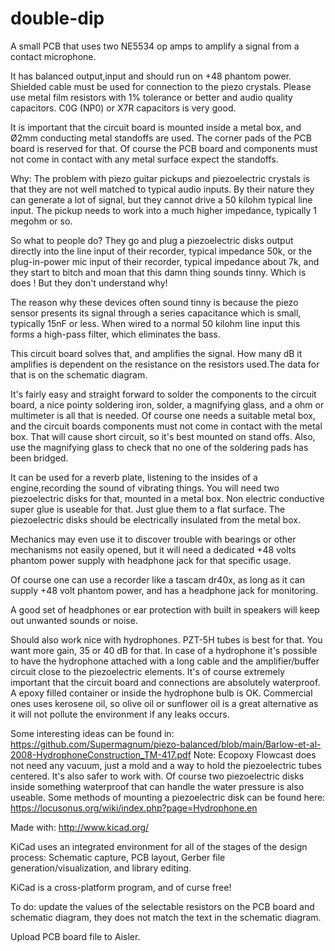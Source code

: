 # double-dip
A small PCB that uses two NE5534 op amps to amplify a signal from a contact microphone.

It has balanced output,input and should run on +48 phantom power. Shielded cable must be used for connection to the piezo crystals. Please use metal film resistors with 1% tolerance or better and audio quality capacitors. C0G (NP0) or X7R capacitors is very good.

It is important that the circuit board is mounted inside a metal box, and Ø2mm conducting metal standoffs are used. The corner pads of the PCB board is reserved for that. Of course the PCB board and components must not come in contact with any metal surface expect the standoffs.


Why: The problem with piezo guitar pickups and piezoelectric crystals is that they are not well matched to typical audio inputs. By their nature they can generate a lot of signal, but they cannot drive a 50 kilohm typical line input. The pickup needs to work into a much higher impedance, typically 1 megohm or so.

So what to people do? They go and plug a piezoelectric disks output directly into the line input of their recorder, typical impedance 50k, or the plug-in-power mic input of their recorder, typical impedance about 7k, and they start to bitch and moan that this damn thing sounds tinny. Which is does ! But they don't understand why!

The reason why these devices often sound tinny is because the piezo sensor presents its signal through a series capacitance which is small, typically 15nF or less. When wired to a normal 50 kilohm line input this forms a high-pass filter, which eliminates the bass.

This circuit board solves that, and amplifies the signal. How many dB it amplifies is dependent on the resistance on the resistors used.The data for that is on the schematic diagram.

It's fairly easy and straight forward to solder the components to the circuit board, a nice pointy soldering iron, solder, a magnifying glass, and a ohm or multimeter is all that is needed. Of course one needs a suitable metal box, and the circuit boards components must not come in contact with the metal box. That will cause short circuit, so it's best mounted on stand offs. Also, use the magnifying glass to check that no one of the soldering pads has been bridged.

It can be used for a reverb plate, listening to the insides of a engine,recording the sound of vibrating things. You will need two piezoelectric disks for that, mounted in a metal box. Non electric conductive super glue is useable for that. Just glue them to a flat surface. The piezoelectric disks should be electrically insulated from the metal box.

Mechanics may even use it to discover trouble with bearings or other mechanisms not easily opened, but it will need a dedicated +48 volts phantom power supply with headphone jack for that specific usage.

Of course one can use a recorder like a tascam dr40x, as long as it can supply +48 volt phantom power, and has a headphone jack for monitoring.

A good set of headphones or ear protection with built in speakers will keep out unwanted sounds or noise.

Should also work nice with hydrophones. PZT-5H tubes is best for that. You want more gain, 35 or 40 dB for that. In case of a hydrophone it's possible to have the hydrophone attached with a long cable and the amplifier/buffer circuit close to the piezoelectric elements. It's of course extremely important that the circuit board and connections are absolutely waterproof. A epoxy filled container or inside the hydrophone bulb is OK. Commercial ones uses kerosene oil, so olive oil or sunflower oil is a great alternative as it will not pollute the environment if any leaks occurs.

Some interesting ideas can be found in: https://github.com/Supermagnum/piezo-balanced/blob/main/Barlow-et-al-2008-HydrophoneConstruction_TM-417.pdf Note: Ecopoxy Flowcast does not need any vacuum, just a mold and a way to hold the piezoelectric tubes centered. It's also safer to work with. Of course two piezoelectric disks inside something waterproof that can handle the water pressure is also useable. Some methods of mounting a piezoelectric disk can be found here: https://locusonus.org/wiki/index.php?page=Hydrophone.en

Made with: http://www.kicad.org/

KiCad uses an integrated environment for all of the stages of the design process: Schematic capture, PCB layout, Gerber file generation/visualization, and library editing.

KiCad is a cross-platform program, and of curse free!

To do: update the values of the selectable resistors on the PCB board and schematic diagram, they does not match the text in the schematic diagram.

Upload PCB board file to Aisler.


